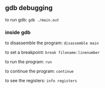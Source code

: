 ## gdb debugging

to run gdb:
`gdb ./main.out`

### inside gdb

to disassemble the program:
`disassemble main`

to set a breakpoint:
`break filename:linenumber`

to run the program:
`run`

to continue the program:
`continue`

to see the registers:
`info registers`


